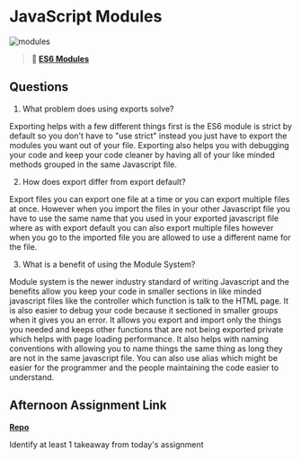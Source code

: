 # JavaScript Modules

![modules](https://bcw.blob.core.windows.net/public/img/1015719031845190)

> **📖 [ES6 Modules](https://codeworksacademy.com/fs-student-guide/resources/wk3/01-Modules)**

## Questions

1. What problem does using exports solve?

Exporting helps with a few different things first is the ES6 module is strict by default so you don't have to "use strict" instead you just have to export the modules you want out of your file. Exporting also helps you with debugging your code and keep your code cleaner by having all of your like minded methods grouped in the same Javascript file.

2. How does export differ from export default?

Export files you can export one file at a time or you can export multiple files at once. However when you import the files in your other Javascript file you have to use the same name that you used in your exported javascript file where as with export default you can also export multiple files however when you go to the imported file you are allowed to use a different name for the file.


3. What is a benefit of using the Module System?

Module system is the newer industry standard of writing Javascript and the benefits allow you keep your code in smaller sections in like minded javascript files like the controller which function is talk to the HTML page. It is also easier to debug your code because it sectioned in smaller groups when it gives you an error. It allows you export and import only the things you needed and keeps other functions that are not being exported private which helps with page loading performance. It also helps with naming conventions with allowing you to name things the same thing as long they are not in the same javascript file. You can also use alias which might be easier for the programmer and the people maintaining the code easier to understand.

## Afternoon Assignment Link

**[Repo](https://github.com/TylerRice27/<ASSIGNMENT_REPO>)**

Identify at least 1 takeaway from today's assignment
